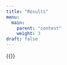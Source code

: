 ```yaml
---
title: "Results"
menu:
  main:
    parent: "contest"
    weight: 3
draft: false
---
```


{{<results file="csv/results.csv" header="true">}}

